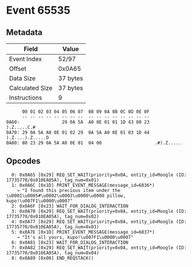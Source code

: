 # Event 65535

## Metadata

| Field           | Value    |
|-----------------|----------|
| Event Index     | 52/97    |
| Offset          | 0x0A65   |
| Data Size       | 37 bytes |
| Calculated Size | 37 bytes |
| Instructions    | 9        |

```
      00 01 02 03 04 05 06 07  08 09 0A 0B 0C 0D 0E 0F
      -- -- -- -- -- -- -- --  -- -- -- -- -- -- -- --
0A60:                29 0A 5A  A0 0E 01 01 1D 43 80 23       ).Z.....C.#
0A70: 29 0A 5A A0 0E 01 02 29  0A 5A A0 0E 01 03 1D 44  ).Z....).Z.....D
0A80: 80 23 29 0A 5A A0 0E 01  04 00                    .#).Z.....      
```

## Opcodes

```
  0: 0x0A65 [0x29] REQ_SET_WAIT(priority=0x0A, entity_id=Moogle (ID: 17735770/0x010EA05A), tag_num=0x01)
  1: 0x0A6C [0x1D] PRINT_EVENT_MESSAGE(message_id=6836*)
    → "I found this precious item under the \u0001\u0005#\u0002\u0003\u0000\u0000 pillow, kupo!\u007F1\u0000\u0007"
  2: 0x0A6F [0x23] WAIT_FOR_DIALOG_INTERACTION
  3: 0x0A70 [0x29] REQ_SET_WAIT(priority=0x0A, entity_id=Moogle (ID: 17735770/0x010EA05A), tag_num=0x02)
  4: 0x0A77 [0x29] REQ_SET_WAIT(priority=0x0A, entity_id=Moogle (ID: 17735770/0x010EA05A), tag_num=0x03)
  5: 0x0A7E [0x1D] PRINT_EVENT_MESSAGE(message_id=6837*)
    → "It's all yours, kupo!\u007F1\u0000\u0007"
  6: 0x0A81 [0x23] WAIT_FOR_DIALOG_INTERACTION
  7: 0x0A82 [0x29] REQ_SET_WAIT(priority=0x0A, entity_id=Moogle (ID: 17735770/0x010EA05A), tag_num=0x04)
  8: 0x0A89 [0x00] END_REQSTACK()
```
